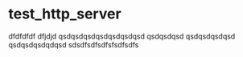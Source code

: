 # test_http_server
dfdfdfdf
dfjdjd
qsdqsdqsdqsdqsdqsdqsd
qsdqsdqsd
qsdqsdqsdqsd
qsdqsdqsdqdqsd
sdsdfsdfsdfsfsdfsdfs
